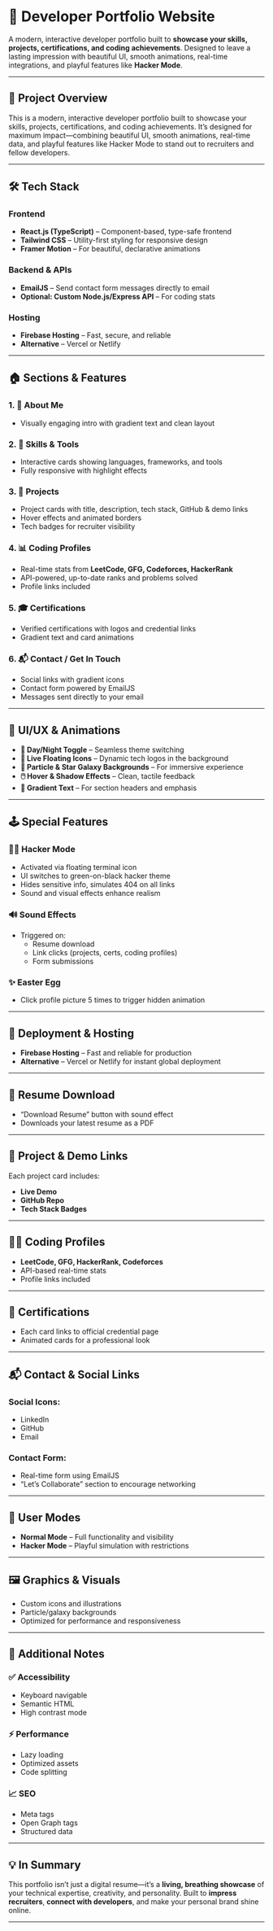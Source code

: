 # 🚀 Developer Portfolio Website

A modern, interactive developer portfolio built to **showcase your skills, projects, certifications, and coding achievements**. Designed to leave a lasting impression with beautiful UI, smooth animations, real-time integrations, and playful features like **Hacker Mode**.

---

## 🌟 Project Overview

This is a modern, interactive developer portfolio built to showcase your skills, projects, certifications, and coding achievements. It’s designed for maximum impact—combining beautiful UI, smooth animations, real-time data, and playful features like Hacker Mode to stand out to recruiters and fellow developers.

---

## 🛠️ Tech Stack

### Frontend
- **React.js (TypeScript)** – Component-based, type-safe frontend
- **Tailwind CSS** – Utility-first styling for responsive design
- **Framer Motion** – For beautiful, declarative animations

### Backend & APIs
- **EmailJS** – Send contact form messages directly to email
- **Optional: Custom Node.js/Express API** – For coding stats

### Hosting
- **Firebase Hosting** – Fast, secure, and reliable
- **Alternative** – Vercel or Netlify

---

## 🏠 Sections & Features

### 1. 💼 About Me
- Visually engaging intro with gradient text and clean layout

### 2. 🧠 Skills & Tools
- Interactive cards showing languages, frameworks, and tools
- Fully responsive with highlight effects

### 3. 🧩 Projects
- Project cards with title, description, tech stack, GitHub & demo links
- Hover effects and animated borders
- Tech badges for recruiter visibility

### 4. 📊 Coding Profiles
- Real-time stats from **LeetCode, GFG, Codeforces, HackerRank**
- API-powered, up-to-date ranks and problems solved
- Profile links included

### 5. 🎓 Certifications
- Verified certifications with logos and credential links
- Gradient text and card animations

### 6. 📬 Contact / Get In Touch
- Social links with gradient icons
- Contact form powered by EmailJS
- Messages sent directly to your email

---

## 🎨 UI/UX & Animations

- **🌙 Day/Night Toggle** – Seamless theme switching
- **🧬 Live Floating Icons** – Dynamic tech logos in the background
- **🌌 Particle & Star Galaxy Backgrounds** – For immersive experience
- **🖱️ Hover & Shadow Effects** – Clean, tactile feedback
- **🌈 Gradient Text** – For section headers and emphasis

---

## 🕹️ Special Features

### 👨‍💻 Hacker Mode
- Activated via floating terminal icon
- UI switches to green-on-black hacker theme
- Hides sensitive info, simulates 404 on all links
- Sound and visual effects enhance realism

### 🔊 Sound Effects
- Triggered on:
  - Resume download
  - Link clicks (projects, certs, coding profiles)
  - Form submissions

### ✨ Easter Egg
- Click profile picture 5 times to trigger hidden animation

---

## 🚀 Deployment & Hosting

- **Firebase Hosting** – Fast and reliable for production
- **Alternative** – Vercel or Netlify for instant global deployment

---

## 📄 Resume Download

- “Download Resume” button with sound effect
- Downloads your latest resume as a PDF

---

## 🔗 Project & Demo Links

Each project card includes:
- **Live Demo**
- **GitHub Repo**
- **Tech Stack Badges**

---

## 🧑‍💻 Coding Profiles

- **LeetCode, GFG, HackerRank, Codeforces**
- API-based real-time stats
- Profile links included

---

## 🏅 Certifications

- Each card links to official credential page
- Animated cards for a professional look

---

## 📬 Contact & Social Links

### Social Icons:
- LinkedIn
- GitHub
- Email

### Contact Form:
- Real-time form using EmailJS
- “Let’s Collaborate” section to encourage networking

---

## 👥 User Modes

- **Normal Mode** – Full functionality and visibility
- **Hacker Mode** – Playful simulation with restrictions

---

## 🖼️ Graphics & Visuals

- Custom icons and illustrations
- Particle/galaxy backgrounds
- Optimized for performance and responsiveness

---

## 📝 Additional Notes

### ✅ Accessibility
- Keyboard navigable
- Semantic HTML
- High contrast mode

### ⚡ Performance
- Lazy loading
- Optimized assets
- Code splitting

### 📈 SEO
- Meta tags
- Open Graph tags
- Structured data

---

## 💡 In Summary

This portfolio isn’t just a digital resume—it’s a **living, breathing showcase** of your technical expertise, creativity, and personality. Built to **impress recruiters**, **connect with developers**, and make your personal brand shine online.

---

